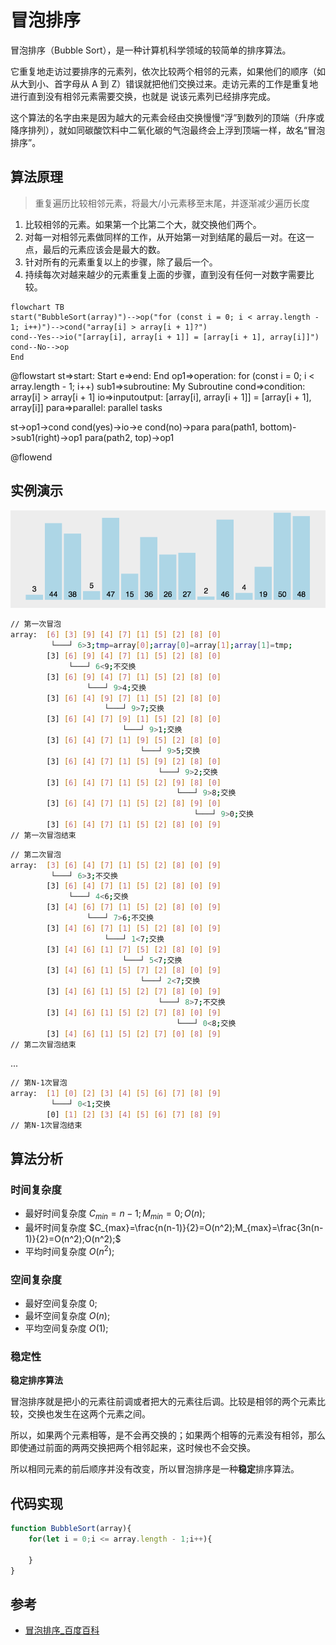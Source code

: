 # 冒泡排序

冒泡排序（Bubble Sort），是一种计算机科学领域的较简单的排序算法。

它重复地走访过要排序的元素列，依次比较两个相邻的元素，如果他们的顺序（如从大到小、首字母从 A 到 Z）错误就把他们交换过来。走访元素的工作是重复地进行直到没有相邻元素需要交换，也就是
说该元素列已经排序完成。

这个算法的名字由来是因为越大的元素会经由交换慢慢“浮”到数列的顶端（升序或降序排列），就如同碳酸饮料中二氧化碳的气泡最终会上浮到顶端一样，故名“冒泡排序”。

## 算法原理

> 重复遍历比较相邻元素，将最大/小元素移至末尾，并逐渐减少遍历长度

1. 比较相邻的元素。如果第一个比第二个大，就交换他们两个。
2. 对每一对相邻元素做同样的工作，从开始第一对到结尾的最后一对。在这一点，最后的元素应该会是最大的数。
3. 针对所有的元素重复以上的步骤，除了最后一个。
4. 持续每次对越来越少的元素重复上面的步骤，直到没有任何一对数字需要比较。

```mermaid
flowchart TB
start("BubbleSort(array)")-->op("for (const i = 0; i < array.length - 1; i++)")-->cond("array[i] > array[i + 1]?")
cond--Yes-->io("[array[i], array[i + 1]] = [array[i + 1], array[i]]")
cond--No-->op
End
```



@flowstart
st=>start: Start
e=>end: End
op1=>operation: for (const i = 0; i < array.length - 1; i++)
sub1=>subroutine: My Subroutine
cond=>condition: array[i] > array[i + 1]
io=>inputoutput: [array[i], array[i + 1]] = [array[i + 1], array[i]]
para=>parallel: parallel tasks

st->op1->cond
cond(yes)->io->e
cond(no)->para
para(path1, bottom)->sub1(right)->op1
para(path2, top)->op1

@flowend

## 实例演示

![](./BubbleSort.gif)

```sh
// 第一次冒泡
array:  [6] [3] [9] [4] [7] [1] [5] [2] [8] [0]
         └───┘ 6>3;tmp=array[0];array[0]=array[1];array[1]=tmp;
        [3] [6] [9] [4] [7] [1] [5] [2] [8] [0]
             └───┘ 6<9;不交换
        [3] [6] [9] [4] [7] [1] [5] [2] [8] [0]
                 └───┘ 9>4;交换
        [3] [6] [4] [9] [7] [1] [5] [2] [8] [0]
                     └───┘ 9>7;交换
        [3] [6] [4] [7] [9] [1] [5] [2] [8] [0]
                         └───┘ 9>1;交换
        [3] [6] [4] [7] [1] [9] [5] [2] [8] [0]
                             └───┘ 9>5;交换
        [3] [6] [4] [7] [1] [5] [9] [2] [8] [0]
                                 └───┘ 9>2;交换
        [3] [6] [4] [7] [1] [5] [2] [9] [8] [0]
                                     └───┘ 9>8;交换
        [3] [6] [4] [7] [1] [5] [2] [8] [9] [0]
                                         └───┘ 9>0;交换
        [3] [6] [4] [7] [1] [5] [2] [8] [0] [9]
// 第一次冒泡结束
```

```sh
// 第二次冒泡
array:  [3] [6] [4] [7] [1] [5] [2] [8] [0] [9]
         └───┘ 6>3;不交换
        [3] [6] [4] [7] [1] [5] [2] [8] [0] [9]
             └───┘ 4<6;交换
        [3] [4] [6] [7] [1] [5] [2] [8] [0] [9]
                 └───┘ 7>6;不交换
        [3] [4] [6] [7] [1] [5] [2] [8] [0] [9]
                     └───┘ 1<7;交换
        [3] [4] [6] [1] [7] [5] [2] [8] [0] [9]
                         └───┘ 5<7;交换
        [3] [4] [6] [1] [5] [7] [2] [8] [0] [9]
                             └───┘ 2<7;交换
        [3] [4] [6] [1] [5] [2] [7] [8] [0] [9]
                                 └───┘ 8>7;不交换
        [3] [4] [6] [1] [5] [2] [7] [8] [0] [9]
                                     └───┘ 0<8;交换
        [3] [4] [6] [1] [5] [2] [7] [0] [8] [9]
// 第二次冒泡结束
```

...

```sh
// 第N-1次冒泡
array:  [1] [0] [2] [3] [4] [5] [6] [7] [8] [9]
         └───┘ 0<1;交换
        [0] [1] [2] [3] [4] [5] [6] [7] [8] [9]
// 第N-1次冒泡结束
```

## 算法分析

### 时间复杂度

- 最好时间复杂度 $C_{min}=n-1;M_{min}=0;O(n);$
- 最坏时间复杂度 $C_{max}=\frac{n(n-1)}{2}=O(n^2);M_{max}=\frac{3n(n-1)}{2}=O(n^2);O(n^2);$
- 平均时间复杂度 $O(n^2);$

### 空间复杂度

- 最好空间复杂度 $0;$
- 最坏空间复杂度 $O(n);$
- 平均空间复杂度 $O(1);$

### 稳定性

**稳定排序算法**

冒泡排序就是把小的元素往前调或者把大的元素往后调。比较是相邻的两个元素比较，交换也发生在这两个元素之间。

所以，如果两个元素相等，是不会再交换的；如果两个相等的元素没有相邻，那么即使通过前面的两两交换把两个相邻起来，这时候也不会交换。

所以相同元素的前后顺序并没有改变，所以冒泡排序是一种**稳定**排序算法。

## 代码实现

```js
function BubbleSort(array){
    for(let i = 0;i <= array.length - 1;i++){
        
    }
}
```



<!-- <code-group>
<code-block title="JavaScript">
<<< @/scripts/js/algorithm/bubbleSort.js
</code-block>
<code-block title="PHP">
<<< @/scripts/php/algorithm/bubbleSort.php
</code-block>
</code-group> -->

<CodeSwitcher :languages="{js:'JavaScript',ts:'TypeScript'}">

  <template v-slot:js>

```js
module.exports = function (str) {
  return typeof str === "string" && str.trim() === str;
};
```

  </template>
  <template v-slot:ts>

```ts
export default function isString(str: string): str is string {
  return typeof str === "string" && str.trim() === str;
}
```

  </template>
</CodeSwitcher>

## 参考

- [冒泡排序\_百度百科](https://baike.baidu.com/item/%E5%86%92%E6%B3%A1%E6%8E%92%E5%BA%8F)
